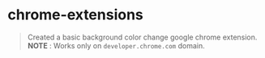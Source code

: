 # chrome-extensions

> Created a basic background color change google chrome extension.
> **NOTE** : Works only on `developer.chrome.com` domain.
